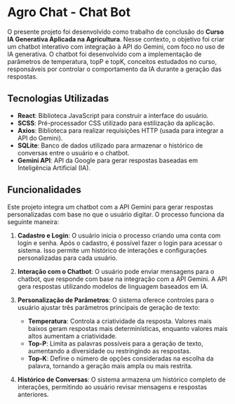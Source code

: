 # Agro Chat - Chat Bot

O presente projeto foi desenvolvido como trabalho de conclusão do **Curso IA Generativa Aplicada na Agricultura**. Nesse contexto, o objetivo foi criar um chatbot interativo com integração à API do Gemini, com foco no uso de IA generativa. O chatbot foi desenvolvido com a implementação de parâmetros de temperatura, topP e topK, conceitos estudados no curso, responsáveis por controlar o comportamento da IA durante a geração das respostas.

## Tecnologias Utilizadas

- **React**: Biblioteca JavaScript para construir a interface do usuário.
- **SCSS**: Pré-processador CSS utilizado para estilização da aplicação.
- **Axios**: Biblioteca para realizar requisições HTTP (usada para integrar a API do Gemini).
- **SQLite**: Banco de dados utilizado para armazenar o histórico de conversas entre o usuário e o chatbot.
- **Gemini API**: API da Google para gerar respostas baseadas em Inteligência Artificial (IA).

## Funcionalidades

Este projeto integra um chatbot com a API Gemini para gerar respostas personalizadas com base no que o usuário digitar. O processo funciona da seguinte maneira:

1. **Cadastro e Login**: O usuário inicia o processo criando uma conta com login e senha. Após o cadastro, é possível fazer o login para acessar o sistema. Isso permite um histórico de interações e configurações personalizadas para cada usuário.

2. **Interação com o Chatbot**: O usuário pode enviar mensagens para o chatbot, que responde com base na integração com a API Gemini. A API gera respostas utilizando modelos de linguagem baseados em IA.

3. **Personalização de Parâmetros**: O sistema oferece controles para o usuário ajustar três parâmetros principais de geração de texto:
   - **Temperatura**: Controla a criatividade da resposta. Valores mais baixos geram respostas mais determinísticas, enquanto valores mais altos aumentam a criatividade.
   - **Top-P**: Limita as palavras possíveis para a geração de texto, aumentando a diversidade ou restringindo as respostas.
   - **Top-K**: Define o número de opções consideradas na escolha da palavra, tornando a geração mais ampla ou mais restrita.

4. **Histórico de Conversas**: O sistema armazena um histórico completo de interações, permitindo ao usuário revisar mensagens e respostas anteriores.

